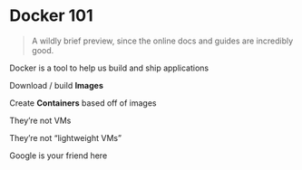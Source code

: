 Docker 101
==========

> A wildly brief preview, since the online docs and guides are incredibly good.

Docker is a tool to help us build and ship applications

Download / build **Images**

Create **Containers** based off of images

They’re not VMs

They’re not “lightweight VMs”

Google is your friend here
